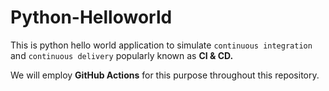 # Python-Helloworld

This is python hello world application to simulate ```continuous integration``` and 
```continuous delivery``` popularly known as **CI & CD.**

We will employ **GitHub Actions** for this purpose throughout this repository.